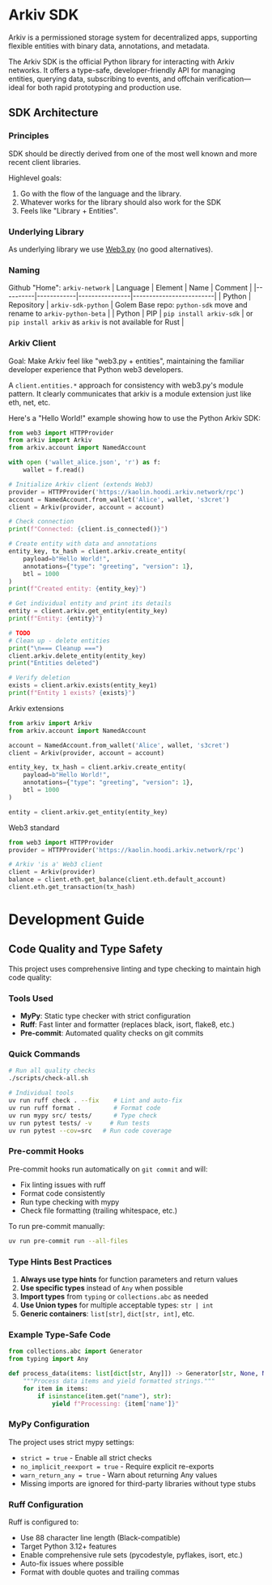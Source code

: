 # Arkiv SDK

Arkiv is a permissioned storage system for decentralized apps, supporting flexible entities with binary data, annotations, and metadata.

The Arkiv SDK is the official Python library for interacting with Arkiv networks. It offers a type-safe, developer-friendly API for managing entities, querying data, subscribing to events, and offchain verification—ideal for both rapid prototyping and production use.

## SDK Architecture

### Principles

SDK should be directly derived from one of the most well known and more recent client libraries.

Highlevel goals:
1. Go with the flow of the language and the library.
2. Whatever works for the library should also work for the SDK
3. Feels like "Library + Entities".

### Underlying Library

As underlying library we use [Web3.py](https://github.com/ethereum/web3.py) (no good alternatives).

### Naming

Github "Home": `arkiv-network`
| Language | Element    | Name           | Comment                 |
|----------|------------|----------------|-------------------------|
| Python   | Repository | `arkiv-sdk-python` | Golem Base repo: `python-sdk` move and rename to `arkiv-python-beta` |
| Python   | PIP        | `pip install arkiv-sdk`   | or `pip install arkiv` as `arkiv` is not available for Rust |


### Arkiv Client

Goal: Make Arkiv feel like "web3.py + entities", maintaining the familiar developer experience that Python web3 developers.

A `client.entities.*` approach for consistency with web3.py's module pattern. It clearly communicates that arkiv is a module extension just like eth, net, etc.

Here's a "Hello World!" example showing how to use the Python Arkiv SDK:

```python
from web3 import HTTPProvider
from arkiv import Arkiv
from arkiv.account import NamedAccount

with open ('wallet_alice.json', 'r') as f:
    wallet = f.read()

# Initialize Arkiv client (extends Web3)
provider = HTTPProvider('https://kaolin.hoodi.arkiv.network/rpc')
account = NamedAccount.from_wallet('Alice', wallet, 's3cret')
client = Arkiv(provider, account = account)

# Check connection
print(f"Connected: {client.is_connected()}")

# Create entity with data and annotations
entity_key, tx_hash = client.arkiv.create_entity(
    payload=b"Hello World!",
    annotations={"type": "greeting", "version": 1},
    btl = 1000
)
print(f"Created entity: {entity_key}")

# Get individual entity and print its details
entity = client.arkiv.get_entity(entity_key)
print(f"Entity: {entity}")

# TODO
# Clean up - delete entities
print("\n=== Cleanup ===")
client.arkiv.delete_entity(entity_key)
print("Entities deleted")

# Verify deletion
exists = client.arkiv.exists(entity_key1)
print(f"Entity 1 exists? {exists}")
```

Arkiv extensions
```python
from arkiv import Arkiv
from arkiv.account import NamedAccount

account = NamedAccount.from_wallet('Alice', wallet, 's3cret')
client = Arkiv(provider, account = account)

entity_key, tx_hash = client.arkiv.create_entity(
    payload=b"Hello World!",
    annotations={"type": "greeting", "version": 1},
    btl = 1000
)

entity = client.arkiv.get_entity(entity_key)
````

Web3 standard
```python
from web3 import HTTPProvider
provider = HTTPProvider('https://kaolin.hoodi.arkiv.network/rpc')

# Arkiv 'is a' Web3 client
client = Arkiv(provider)
balance = client.eth.get_balance(client.eth.default_account)
client.eth.get_transaction(tx_hash)
````

# Development Guide

## Code Quality and Type Safety

This project uses comprehensive linting and type checking to maintain high code quality:

### Tools Used

- **MyPy**: Static type checker with strict configuration
- **Ruff**: Fast linter and formatter (replaces black, isort, flake8, etc.)
- **Pre-commit**: Automated quality checks on git commits

### Quick Commands

```bash
# Run all quality checks
./scripts/check-all.sh

# Individual tools
uv run ruff check . --fix    # Lint and auto-fix
uv run ruff format .         # Format code
uv run mypy src/ tests/      # Type check
uv run pytest tests/ -v     # Run tests
uv run pytest --cov=src   # Run code coverage
```

### Pre-commit Hooks

Pre-commit hooks run automatically on `git commit` and will:
- Fix linting issues with ruff
- Format code consistently
- Run type checking with mypy
- Check file formatting (trailing whitespace, etc.)

To run pre-commit manually:
```bash
uv run pre-commit run --all-files
```

### Type Hints Best Practices

1. **Always use type hints** for function parameters and return values
2. **Use specific types** instead of `Any` when possible
3. **Import types** from `typing` or `collections.abc` as needed
4. **Use Union types** for multiple acceptable types: `str | int`
5. **Generic containers**: `list[str]`, `dict[str, int]`, etc.

### Example Type-Safe Code

```python
from collections.abc import Generator
from typing import Any

def process_data(items: list[dict[str, Any]]) -> Generator[str, None, None]:
    """Process data items and yield formatted strings."""
    for item in items:
        if isinstance(item.get("name"), str):
            yield f"Processing: {item['name']}"
```

### MyPy Configuration

The project uses strict mypy settings:
- `strict = true` - Enable all strict checks
- `no_implicit_reexport = true` - Require explicit re-exports
- `warn_return_any = true` - Warn about returning Any values
- Missing imports are ignored for third-party libraries without type stubs

### Ruff Configuration

Ruff is configured to:
- Use 88 character line length (Black-compatible)
- Target Python 3.12+ features
- Enable comprehensive rule sets (pycodestyle, pyflakes, isort, etc.)
- Auto-fix issues where possible
- Format with double quotes and trailing commas
